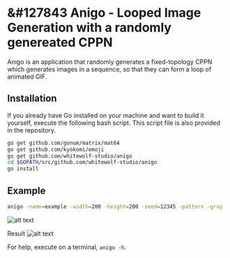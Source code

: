 # &#127843 Anigo - Looped Image Generation with a randomly genereated CPPN
Anigo is an application that randomly generates a fixed-topology CPPN which
generates images in a sequence, so that they can form a loop of animated GIF.

## Installation
If you already have Go installed on your machine and want to build it yourself,
execute the following bash script. This script file is also provided in the repository.

```bash
go get github.com/gonum/matrix/mat64
go get github.com/kyokomi/emoji
go get github.com/whitewolf-studio/anigo
cd $GOPATH/src/github.com/whitewolf-studio/anigo
go install
```

## Example
```bash
anigo -name=example -width=200 -height=200 -seed=12345 -pattern -gray
```
![alt text](https://github.com/whitewolf-studio/anigo/blob/master/screenshot.png "screenshot")

Result
![alt text](https://github.com/whitewolf-studio/anigo/blob/master/example.gif "example animation")

For help, execute on a terminal, `anigo -h`.
